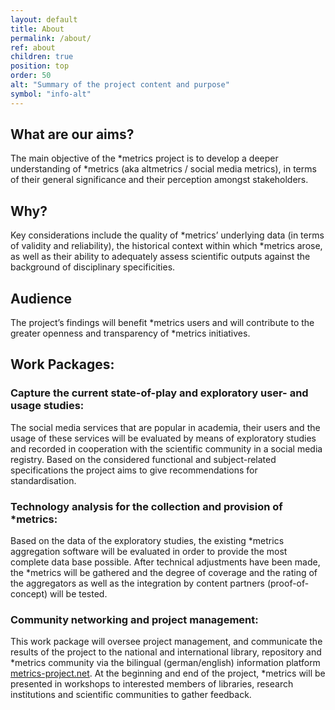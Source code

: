 ```yaml
---
layout: default
title: About
permalink: /about/
ref: about
children: true
position: top
order: 50
alt: "Summary of the project content and purpose"
symbol: "info-alt"
---
```

<!-- Start editing content here -->

## What are our aims?

The main objective of the \*metrics project is to develop a deeper understanding of \*metrics (aka altmetrics / social media metrics), in terms of their general significance and their perception amongst stakeholders.  

## Why?

Key considerations include the quality of \*metrics’ underlying data (in terms of validity and reliability), the historical context within which \*metrics arose, as well as their ability to adequately assess scientific outputs against the background of disciplinary specificities.  

## Audience

The project’s findings will benefit \*metrics users and will contribute to the greater openness and transparency of \*metrics initiatives.  

## Work Packages:

### Capture the current state-of-play and exploratory user- and usage studies:

The social media services that are popular in academia, their users and the usage of these services will be evaluated by means of exploratory studies and recorded in cooperation with the scientific community in a social media registry. Based on the considered functional and subject-related specifications the project aims to give recommendations for standardisation.    

### Technology analysis for the collection and provision of \*metrics:

Based on the data of the exploratory studies, the existing \*metrics aggregation software will be evaluated in order to provide the most complete data base possible. After technical adjustments have been made, the \*metrics will be gathered and the degree of coverage and the rating of the aggregators as well as the integration by content partners (proof-of-concept) will be tested.  

### Community networking and project management:

This work package will oversee project management, and communicate the results of the project to the national and international library, repository and \*metrics community via the bilingual (german/english) information platform [metrics-project.net](http://metrics-project.net). At the beginning and end of the project, \*metrics will be presented in workshops to interested members of libraries, research institutions and scientific communities to gather feedback.  
